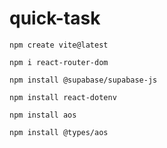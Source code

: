 # quick-task
```
npm create vite@latest
```
```
npm i react-router-dom
```
```
npm install @supabase/supabase-js
```
```
npm install react-dotenv
```
```
npm install aos
```
```
npm install @types/aos
```
